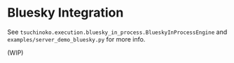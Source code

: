 # Bluesky Integration

See `tsuchinoko.execution.bluesky_in_process.BlueskyInProcessEngine` and `examples/server_demo_bluesky.py` for more info.

(WIP)
